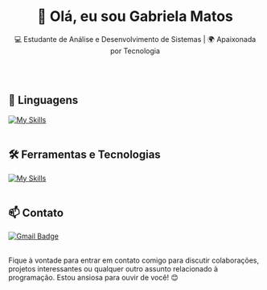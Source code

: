<h1 align="center">👋 Olá, eu sou Gabriela Matos</h1>

<p align="center">
  💻 Estudante de Análise e Desenvolvimento de Sistemas | 🌍 Apaixonada por Tecnologia
</p><br><br>

## 🚀 Linguagens
[![My Skills](https://skillicons.dev/icons?i=javascript,html,css)](https://skillicons.dev)<br><br>

## 🛠️ Ferramentas e Tecnologias
[![My Skills](https://skillicons.dev/icons?i=vscode)](https://skillicons.dev)<br><br>

## 📫 Contato

[![Gmail Badge](https://img.shields.io/badge/-gabrielamatos640@gmail.com-006bed?style=flat-square&logo=Gmail&logoColor=white&link=mailto:gabrielamatos640@gmail.com)](mailto:gabrielamatos640@gmail.com)
<br><br>

Fique à vontade para entrar em contato comigo para discutir colaborações, projetos interessantes ou qualquer outro assunto relacionado à programação. Estou ansiosa para ouvir de você! 😊 <br><br>
